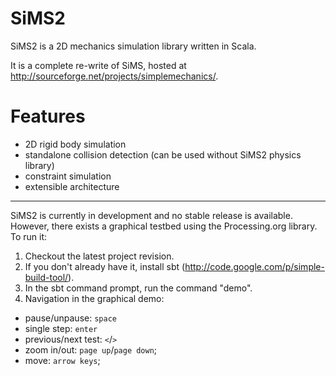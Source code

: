 # SiMS2 #
SiMS2 is a 2D mechanics simulation library written in Scala.

It is a complete re-write of SiMS, hosted at http://sourceforge.net/projects/simplemechanics/.

# Features #
  * 2D rigid body simulation
  * standalone collision detection (can be used without SiMS2 physics library)
  * constraint simulation
  * extensible architecture

---

SiMS2 is currently in development and no stable release is available.
However, there exists a graphical testbed using the Processing.org library. To run it:

 1. Checkout the latest project revision.
 2. If you don't already have it, install sbt (http://code.google.com/p/simple-build-tool/).
 3. In the sbt command prompt, run the command "demo".
 4. Navigation in the graphical demo:
  * pause/unpause: `space`
  * single step: `enter`
  * previous/next test: `<`/`>`
  * zoom in/out: `page up`/`page down`;
  * move: `arrow keys`;

